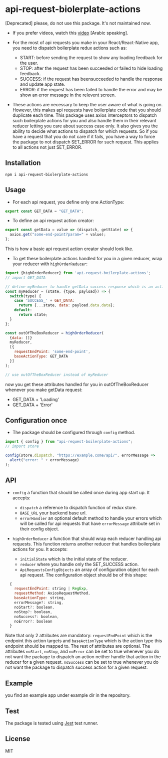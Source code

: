 # api-request-biolerplate-actions
[Deprecated] please, do not use this package. It's not maintained now.

- If you prefer videos, watch this [video](https://youtu.be/NdoTa-rM9o4) [Arabic speaking].

- For the most of api requests you make in your React/React-Native app, you need to dispatch boilerplate redux actions such as:

  - START: before sending the request to show any loading feedback for the user.
  - STOP: after the request has been succeeded or failed to hide loading feedback.
  - SUCCESS: if the request has beensucceeded to handle the response and update app state.
  - ERROR: if the request has been failed to handle the error and may be show an error message in the relevent screen.

- These actions are necessary to keep the user aware of what is going on. However, this makes api requests have boilerplate code that you should duplicate each time. This package uses axios interceptors to dispatch such boilerplate actions for you and also handle them in their relevant reducer letting you care about success case only. It also gives you the ability to decide what actions to dispatch for which requests. So if you have a request that you do not care if it fails, you have a way to force the package to not dispatch SET_ERROR for such request. This applies to all actions not just SET_ERROR.

## Installation

`npm i api-request-biolerplate-actions`

## Usage

- For each api request, you define only one ActionType:

```js
export const GET_DATA = "GET_DATA";
```

- To define an api request action creator:

```js
export const getData = value => (dispatch, getState) => {
  axios.get("some-end-point?param=" + value);
};
```

This is how a basic api request action creator should look like.

- To get these boilerplate actions handled for you in a given reducer, wrap your reducer with `highOrderReducer`:

```js
import {highOrderReducer} from 'api-request-boilerplate-actions';
// import GET_DATA

// define myReducer to handle getData success response which is an action with this type 'SUCCESS_' + GET_DATA
const myReducer = (state, {type, payload}) => {
  switch(type) {
    case 'SUCCESS_' + GET_DATA:
      return {...state, data: payload.data.data};
    default:
      return state;
  }
};

const outOfTheBoxReducer = highOrderReducer(
  {data: []}
  myReducer,
  [{
    requestEndPoint: 'some-end-point',
    baseActionType: GET_DATA
  }]
);

// use outOfTheBoxReducer instead of myReducer
```

now you get these attributes handled for you in outOfTheBoxReducer whenever you make getData request:

- GET_DATA + 'Loading'
- GET_DATA + 'Error'

## Configuration once

- The package should be configured through `config` method.

```js
import { config } from "api-request-boilerplate-actions";
// import store

config(store.dispatch, "https://example.come/api/", errorMessage =>
  alert("error: " + errorMessage)
);
```

## API

- `config`
  a function that should be called once during app start up. It accepts:

  - `dispatch` a reference to dispatch function of redux store.
  - `BASE_URL` your backend base url.
  - `errorHandler` an optional default method to handle your errors which will be called for api requests that have `errorMessage` attribute set in their config object.

- `highOrderReducer`
  a function that should wrap each reducer handling api requests. This function returns another reducer that handles boilerplate actions for you. It accepts:

  - `initialState` which is the initial state of the reducer.
  - `reducer` where you handle only the SET_SUCCESS action.
  - `ApiRequestsConfigObjects` an array of configuration object for each api request. The configuration object should be of this shape:

```js
  {
    requestEndPoint: string | RegExp,
    requestMethod: AxiosRequestMethod,
    baseActionType: string,
    errorMessage?: string,
    noStart?: boolean,
    noStop?: boolean,
    noSuccess?: boolean,
    noError?: boolean
  }
```

Note that only 2 attributes are mandatory: `requestEndPoint` which is the endpoint this action targets and `baseActionType` which is the action type this endpoint should be mapped to. The rest of attributes are optional. The attributes `noStart`, `noStop`, and `noError` can be set to true whenever you do not want the package to dispatch an action neither handle that action in the reducer for a given request. `noSuccess` can be set to true whenever you do not want the package to dispatch success action for a given request.

## Example

you find an example app under example dir in the repository.

## Test

The package is tested using [Jest](https://jestjs.io/) test runner.

## License

MIT
